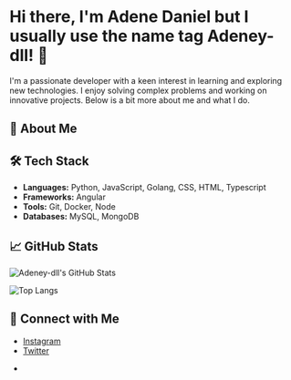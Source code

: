 # Hi there, I'm Adene Daniel but I usually use the name tag Adeney-dll! 👋

I'm a passionate developer with a keen interest in learning and exploring new technologies. I enjoy solving complex problems and working on innovative projects. Below is a bit more about me and what I do.

## 🚀 About Me

<!---🌱 I’m currently learning **[insert technology or language you are learning]**
- 👯 I’m looking to collaborate on **open-source projects**
- 💬 Ask me about **Python, JavaScript, or any other technology you're comfortable with**
- 📫 How to reach me: **[your email or social media handle]**
- ⚡ Fun fact: **[Insert a fun fact about yourself]**-->

## 🛠 Tech Stack

- **Languages:** Python, JavaScript, Golang, CSS, HTML, Typescript
- **Frameworks:** Angular
- **Tools:** Git, Docker, Node
- **Databases:** MySQL, MongoDB

## 📈 GitHub Stats

![Adeney-dll's GitHub Stats](https://github-readme-stats.vercel.app/api?username=Adeney-dll&show_icons=true&theme=radical)

![Top Langs](https://github-readme-stats.vercel.app/api/top-langs/?username=Adeney-dll&layout=compact&theme=radical)

## 🔗 Connect with Me

- [Instagram](https://www.linkedin.com/in/Adeney-dll)
- [Twitter](https://twitter.com/Adeney-dll)

<!--## 📝 Recent Projects

- <!--**[Project 1](https://github.com/Adeney-dll/project-1)** - Brief description of Project 1-->
- <!--**[Project 2](https://github.com/Adeney-dll/project-2)** - Brief description of Project 2-->




<!---
Adeney-dll/Adeney-dll is a ✨ special ✨ repository because its `README.md` (this file) appears on your GitHub profile.
You can click the Preview link to take a look at your changes.
--->
